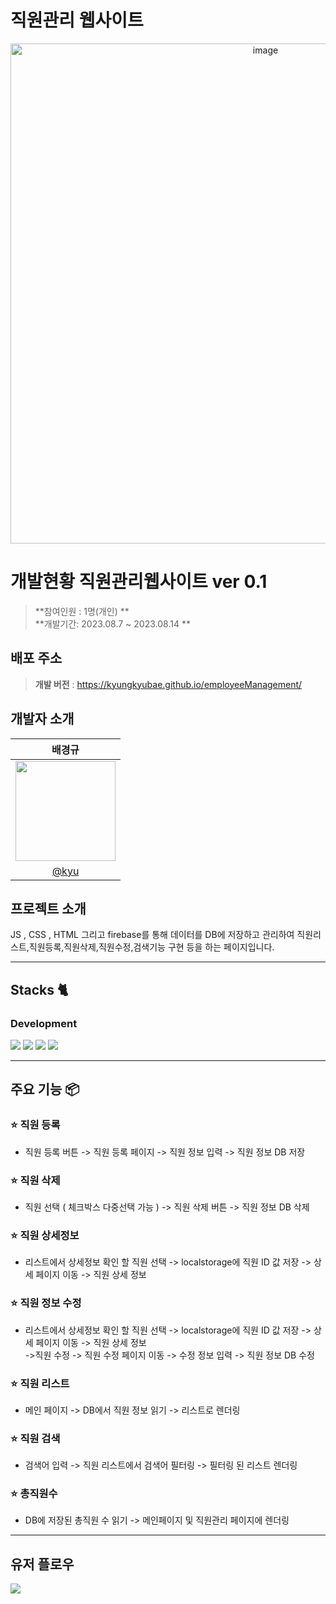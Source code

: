# 직원관리 웹사이트

<div align="center">
<img width="800" alt="image" src="https://velog.velcdn.com/images/kyudeveloper/post/50e09210-02e8-4ac6-b2bf-291a5542a268/image.png">
  




</div>

# 개발현황 직원관리웹사이트 ver 0.1
> **참여인원 : 1명(개인) ** <br/> **개발기간: 2023.08.7 ~ 2023.08.14 **


## 배포 주소

> **개발 버전** : https://kyungkyubae.github.io/employeeManagement/ <br>


## 개발자 소개



|      배경규       |                                                                                                               
| :------------------------------------------------------------------------------: |
|   <img width="160px" src="https://velog.velcdn.com/images/kyudeveloper/post/ffb11860-dcea-4b08-a2a2-bb7b22287998/image.png" />    |
|   [@kyu](https://github.com/kyungkyubae)   |


## 프로젝트 소개

JS , CSS , HTML 그리고 firebase를 통해 데이터를 DB에 저장하고 관리하여 직원리스트,직원등록,직원삭제,직원수정,검색기능 구현 등을 하는 페이지입니다.






---

## Stacks 🐈


### Development
<div>
<img src="https://img.shields.io/badge/html5-E34F26?style=for-the-			badge&logo=html5&logoColor=white">
  <img src="https://img.shields.io/badge/css-1572B6?style=for-the-badge&logo=css3&logoColor=white">
  <img src="https://img.shields.io/badge/javascript-F7DF1E?style=for-the-badge&logo=javascript&logoColor=black">
  <img src="https://img.shields.io/badge/firebase-ffca28?style=for-the-badge&logo=firebase&logoColor=black">
</div>






---
## 주요 기능 📦 

### ⭐️ 직원 등록
- 직원 등록 버튼 -> 직원 등록 페이지 -> 직원 정보 입력 -> 직원 정보 DB 저장

### ⭐️ 직원 삭제
- 직원 선택 ( 체크박스 다중선택 가능 ) -> 직원 삭제 버튼 -> 직원 정보 DB 삭제

### ⭐️ 직원 상세정보
- 리스트에서 상세정보 확인 할 직원 선택 -> localstorage에 직원 ID 값 저장 -> 상세 페이지 이동 -> 직원 상세 정보

### ⭐️ 직원 정보 수정
- 리스트에서 상세정보 확인 할 직원 선택 -> localstorage에 직원 ID 값 저장 -> 상세 페이지 이동 -> 직원 상세 정보  
->직원 수정 -> 직원 수정 페이지 이동 -> 수정 정보 입력 -> 직원 정보 DB 수정

### ⭐️ 직원 리스트
- 메인 페이지 -> DB에서 직원 정보 읽기 -> 리스트로 렌더링  

### ⭐️ 직원 검색
- 검색어 입력 -> 직원 리스트에서 검색어 필터링 -> 필터링 된 리스트 렌더링

### ⭐️ 총직원수 
- DB에 저장된 총직원 수 읽기 -> 메인페이지 및 직원관리 페이지에 렌더링

---

## 유저 플로우
![](https://velog.velcdn.com/images/kyudeveloper/post/c57163b9-dc81-41ba-862a-3f0ed52c5d9c/image.png)

